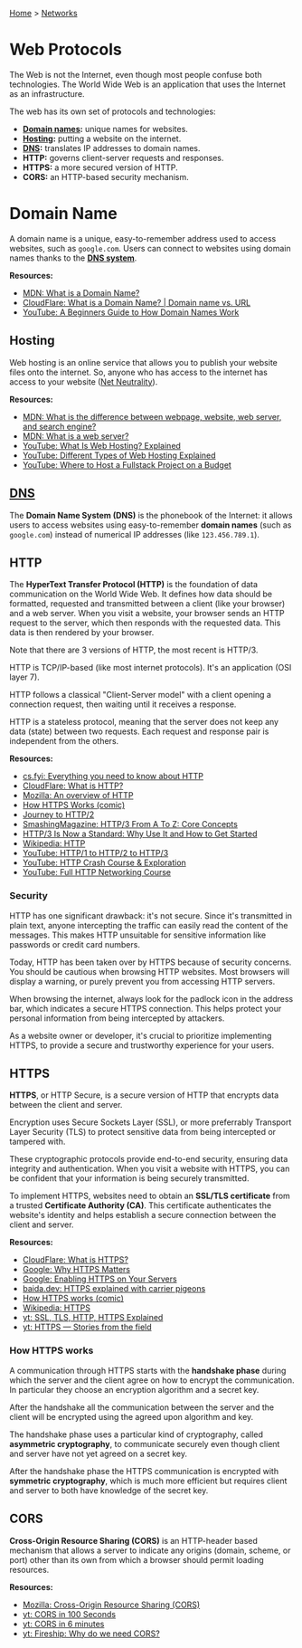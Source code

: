 [Home](../../README.md) > [Networks](./README.md)

<!-- TODO: it's not clear what this page contains, split the content like other protocols, then update protocols.md and README.md -->
# Web Protocols

The Web is not the Internet, even though most people confuse both technologies. The World Wide Web is an application that uses the Internet as an infrastructure.

The web has its own set of protocols and technologies:
- **[Domain names](#domain-name):** unique names for websites.
- **[Hosting](#hosting):** putting a website on the internet.
- **[DNS](#dns):** translates IP addresses to domain names.
- **HTTP:** governs client-server requests and responses.
- **HTTPS:** a more secured version of HTTP.
- **CORS:** an HTTP-based security mechanism.


# Domain Name

A domain name is a unique, easy-to-remember address used to access websites, such as `google.com`. Users can connect to websites using domain names thanks to the **[DNS system](#dns)**.

**Resources:**
- [MDN: What is a Domain Name?](https://developer.mozilla.org/en-US/docs/Learn/Common_questions/What_is_a_domain_name)
- [CloudFlare: What is a Domain Name? | Domain name vs. URL](https://www.cloudflare.com/en-gb/learning/dns/glossary/what-is-a-domain-name/)
- [YouTube: A Beginners Guide to How Domain Names Work](https://www.youtube.com/watch?v=Y4cRx19nhJk)


## Hosting

Web hosting is an online service that allows you to publish your website files onto the internet. So, anyone who has access to the internet has access to your website ([Net Neutrality](https://en.wikipedia.org/wiki/Net_neutrality)).

**Resources:**
- [MDN: What is the difference between webpage, website, web server, and search engine?](https://developer.mozilla.org/en-US/docs/Learn/Common_questions/Web_mechanics/Pages_sites_servers_and_search_engines)
- [MDN: What is a web server?](https://developer.mozilla.org/en-US/docs/Learn/Common_questions/Web_mechanics/What_is_a_web_server)
- [YouTube: What Is Web Hosting? Explained](https://www.youtube.com/watch?v=htbY9-yggB0)
- [YouTube: Different Types of Web Hosting Explained](https://www.youtube.com/watch?v=AXVZYzw8geg)
- [YouTube: Where to Host a Fullstack Project on a Budget](https://www.youtube.com/watch?v=Kx_1NYYJS7Q)



## [DNS](./protocol.dns.md)

<!-- TODO: domain name -->
The **Domain Name System (DNS)** is the phonebook of the Internet: it allows users to access websites using easy-to-remember **domain names** (such as `google.com`) instead of numerical IP addresses (like `123.456.789.1`).

## HTTP

The **HyperText Transfer Protocol (HTTP)** is the foundation of data communication on the World Wide Web. It defines how data should be formatted, requested and transmitted between a client (like your browser) and a web server. When you visit a website, your browser sends an HTTP request to the server, which then responds with the requested data. This data is then rendered by your browser.

<!-- TODO: difference between HTTP 1, 2, 3 -->
Note that there are 3 versions of HTTP, the most recent is HTTP/3.

HTTP is TCP/IP-based (like most internet protocols). It's an application (OSI layer 7).

HTTP follows a classical "Client-Server model" with a client opening a connection request, then waiting until it receives a response.

HTTP is a stateless protocol, meaning that the server does not keep any data (state) between two requests. Each request and response pair is independent from the others.

**Resources:**
- [cs.fyi: Everything you need to know about HTTP](https://cs.fyi/guide/http-in-depth)
- [CloudFlare: What is HTTP?](https://www.cloudflare.com/en-gb/learning/ddos/glossary/hypertext-transfer-protocol-http/)
- [Mozilla: An overview of HTTP](https://developer.mozilla.org/en-US/docs/Web/HTTP/Overview)
- [How HTTPS Works (comic)](https://howhttps.works)
- [Journey to HTTP/2](https://kamranahmed.info/blog/2016/08/13/http-in-depth)
- [SmashingMagazine: HTTP/3 From A To Z: Core Concepts](https://www.smashingmagazine.com/2021/08/http3-core-concepts-part1/)
- [HTTP/3 Is Now a Standard: Why Use It and How to Get Started](https://thenewstack.io/http-3-is-now-a-standard-why-use-it-and-how-to-get-started/)
- [Wikipedia: HTTP](https://en.wikipedia.org/wiki/Hypertext_Transfer_Protocol)
- [YouTube: HTTP/1 to HTTP/2 to HTTP/3](https://www.youtube.com/watch?v=a-sBfyiXysI)
- [YouTube: HTTP Crash Course & Exploration](https://www.youtube.com/watch?v=iYM2zFP3Zn0)
- [YouTube: Full HTTP Networking Course](https://www.youtube.com/watch?v=2JYT5f2isg4)


### Security

HTTP has one significant drawback: it's not secure. Since it's transmitted in plain text, anyone intercepting the traffic can easily read the content of the messages. This makes HTTP unsuitable for sensitive information like passwords or credit card numbers.

Today, HTTP has been taken over by HTTPS because of security concerns. You should be cautious when browsing HTTP websites. Most browsers will display a warning, or purely prevent you from accessing HTTP servers.

When browsing the internet, always look for the padlock icon in the address bar, which indicates a secure HTTPS connection. This helps protect your personal information from being intercepted by attackers.

As a website owner or developer, it's crucial to prioritize implementing HTTPS, to provide a secure and trustworthy experience for your users.


## HTTPS

**HTTPS**, or HTTP Secure, is a secure version of HTTP that encrypts data between the client and server.

Encryption uses Secure Sockets Layer (SSL), or more preferrably Transport Layer Security (TLS) to protect sensitive data from being intercepted or tampered with.

These cryptographic protocols provide end-to-end security, ensuring data integrity and authentication. When you visit a website with HTTPS, you can be confident that your information is being securely transmitted.

To implement HTTPS, websites need to obtain an **SSL/TLS certificate** from a trusted **Certificate Authority (CA)**. This certificate authenticates the website's identity and helps establish a secure connection between the client and server.

**Resources:**
- [CloudFlare: What is HTTPS?](https://www.cloudflare.com/en-gb/learning/ssl/what-is-https/)
- [Google: Why HTTPS Matters](https://developers.google.com/web/fundamentals/security/encrypt-in-transit/why-https)
- [Google: Enabling HTTPS on Your Servers](https://developers.google.com/web/fundamentals/security/encrypt-in-transit/enable-https)
- [baida.dev: HTTPS explained with carrier pigeons](https://baida.dev/articles/https-explained-with-carrier-pigeons)
- [How HTTPS works (comic)](https://howhttps.works/)
- [Wikipedia: HTTPS](https://en.wikipedia.org/wiki/HTTPS)
- [yt: SSL, TLS, HTTP, HTTPS Explained](https://www.youtube.com/watch?v=hExRDVZHhig)
- [yt: HTTPS — Stories from the field](https://www.youtube.com/watch?v=GoXgl9r0Kjk)

### How HTTPS works
<!-- TODO: link to handshake -->
A communication through HTTPS starts with the **handshake phase** during which the server and the client agree on how to encrypt the communication. In particular they choose an encryption algorithm and a secret key.

After the handshake all the communication between the server and the client will be encrypted using the agreed upon algorithm and key.

<!-- TODO: link to crypto -->
The handshake phase uses a particular kind of cryptography, called **asymmetric cryptography**, to communicate securely even though client and server have not yet agreed on a secret key.

<!-- TODO: link to crypto -->
After the handshake phase the HTTPS communication is encrypted with **symmetric cryptography**, which is much more efficient but requires client and server to both have knowledge of the secret key.


## CORS

<!-- TODO: HTTP header -->
**Cross-Origin Resource Sharing (CORS)** is an HTTP-header based mechanism that allows a server to indicate any origins (domain, scheme, or port) other than its own from which a browser should permit loading resources.

**Resources:**
- [Mozilla: Cross-Origin Resource Sharing (CORS)](https://developer.mozilla.org/en-US/docs/Web/HTTP/CORS)
- [yt: CORS in 100 Seconds](https://www.youtube.com/watch?v=4KHiSt0oLJ0)
- [yt: CORS in 6 minutes](https://www.youtube.com/watch?v=PNtFSVU-YTI)
- [yt: Fireship: Why do we need CORS?](https://www.youtube.com/watch?v=v969_M6cWk0&t=130s)
